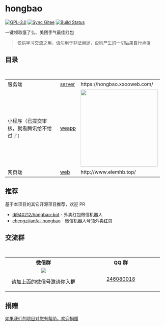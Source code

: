 # hongbao

[![GPL-3.0](https://img.shields.io/badge/license-GPL--3.0-blue.svg)](LICENSE)
[![Sync Gitee](https://img.shields.io/badge/sync-gitee-green.svg)](https://gitee.com/game-helper/eleme)
[![Build Status](https://travis-ci.org/game-helper/hongbao.svg?branch=master)](https://travis-ci.org/game-helper/hongbao)

一键领取饿了么、美团手气最佳红包

> 仅供学习交流之用，请勿用于非法用途，否则产生的一切后果自行承担

## 目录

<table>
  <tr>
    <td>服务端</td>
    <td><a href="server">server</a></td>
    <td>https://hongbao.xxooweb.com/</td>
  </tr>
  <tr></tr>
  <tr>
    <td>小程序（已提交审核，就看腾讯给不给过了）</td>
    <td><a href="weapp">weapp</a></td>
    <td><img width="250" src="https://user-images.githubusercontent.com/8413791/36715980-a83644b8-1bd3-11e8-8c4f-f7554cc6936c.png"></td>
  </tr>
  <tr></tr>
  <tr>
    <td>网页端</td>
    <td><a href="web">web</a></td>
    <td>http://www.elemhb.top/</td>
  </tr>
</table>

## 推荐

基于本项目的其它开源项目推荐，欢迎 PR

- [dj940212/hongbao-bot](https://github.com/dj940212/hongbao-bot) - 外卖红包微信机器人
- [chengzijian/ai-hongbao](https://github.com/chengzijian/ai-hongbao) - 微信机器人号领外卖红包

## 交流群

<table>
  <tr>
    <th>微信群</th>
    <th>QQ 群</th>
  </tr>
  <tr></tr>
  <tr>
    <td align="center" width="250">
      <img src="https://user-images.githubusercontent.com/8413791/36705353-b2bf4c4c-1b9f-11e8-9c8c-be67de500ad2.png"><p>请加上面的微信号邀请你入群</p>
    </td>
    <td align="center" width="250"><a href="https://shang.qq.com/wpa/qunwpa?idkey=ce7ff4d1b5050c3bafff8f16c3cae4b1eec37916053865b86527347d680e03ec">246080018</a></td>
  </tr>
</table>

## 捐赠

[如果我们的项目对您有帮助，欢迎捐赠](https://github.com/game-helper/donate)
